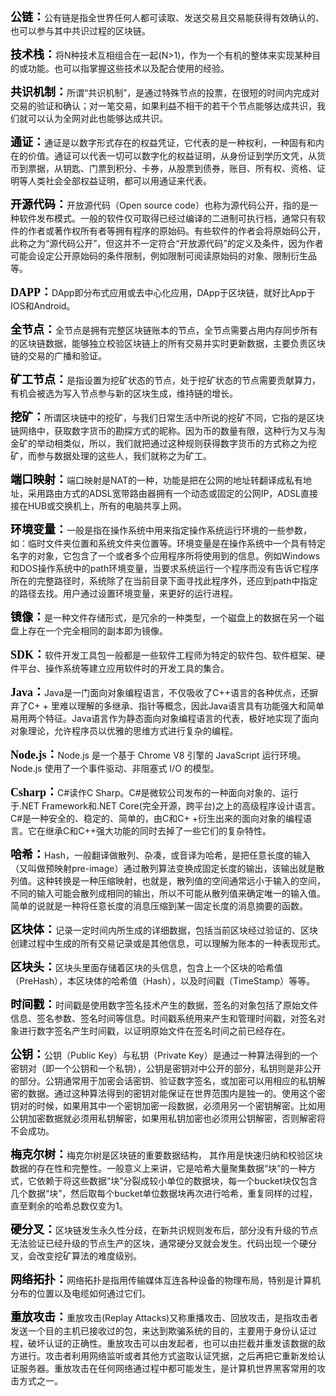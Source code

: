 <font color="黑体" size=4 face="黑体">**公链：**</font>公有链是指全世界任何人都可读取、发送交易且交易能获得有效确认的、也可以参与其中共识过程的区块链。

<font color="黑体" size=4 face="黑体">**技术栈：**</font>将N种技术互相组合在一起(N>1)，作为一个有机的整体来实现某种目的或功能。也可以指掌握这些技术以及配合使用的经验。

<font color="黑体" size=4 face="黑体">**共识机制：**</font>所谓“共识机制”，是通过特殊节点的投票，在很短的时间内完成对交易的验证和确认；对一笔交易，如果利益不相干的若干个节点能够达成共识，我们就可以认为全网对此也能够达成共识。


<font color="黑体" size=4 face="黑体">**通证：**</font>通证是以数字形式存在的权益凭证，它代表的是一种权利，一种固有和内在的价值。通证可以代表一切可以数字化的权益证明，从身份证到学历文凭，从货币到票据，从钥匙、门票到积分、卡券，从股票到债券，账目、所有权、资格、证明等人类社会全部权益证明，都可以用通证来代表。


<font color="黑体" size=4 face="黑体">**开源代码：**</font>开放源代码（Open source code）也称为源代码公开，指的是一种软件发布模式。一般的软件仅可取得已经过编译的二进制可执行档，通常只有软件的作者或著作权所有者等拥有程序的原始码。有些软件的作者会将原始码公开，此称之为“源代码公开”，但这并不一定符合“开放源代码”的定义及条件，因为作者可能会设定公开原始码的条件限制，例如限制可阅读原始码的对象、限制衍生品等。

<font color="黑体" size=4 face="黑体">**DAPP：**</font>DApp即分布式应用或去中心化应用，DApp于区块链，就好比App于IOS和Android。

<font color="黑体" size=4 face="黑体">**全节点：**</font>全节点是拥有完整区块链账本的节点，全节点需要占用内存同步所有的区块链数据，能够独立校验区块链上的所有交易并实时更新数据，主要负责区块链的交易的广播和验证。

<font color="黑体" size=4 face="黑体">**矿工节点：**</font>是指设置为挖矿状态的节点，处于挖矿状态的节点需要贡献算力，有机会被选为写入节点参与新的区块生成，维持链的增长。


<font color="黑体" size=4 face="黑体">**挖矿：**</font>所谓区块链中的挖矿，与我们日常生活中所说的挖矿不同，它指的是区块链网络中，获取数字货币的勘探方式的昵称。因为币的数量有限，这种行为又与淘金矿的举动相类似，所以，我们就把通过这种规则获得数字货币的方式称之为挖矿，而参与数据处理的这些人，我们就称之为矿工。


<font color="黑体" size=4 face="黑体">**端口映射：**</font>端口映射是NAT的一种，功能是把在公网的地址转翻译成私有地址，采用路由方式的ADSL宽带路由器拥有一个动态或固定的公网IP，ADSL直接接在HUB或交换机上，所有的电脑共享上网。

<font color="黑体" size=4 face="黑体">**环境变量：**</font>一般是指在操作系统中用来指定操作系统运行环境的一些参数，如：临时文件夹位置和系统文件夹位置等。环境变量是在操作系统中一个具有特定名字的对象，它包含了一个或者多个应用程序所将使用到的信息。例如Windows和DOS操作系统中的path环境变量，当要求系统运行一个程序而没有告诉它程序所在的完整路径时，系统除了在当前目录下面寻找此程序外，还应到path中指定的路径去找。用户通过设置环境变量，来更好的运行进程。


<font color="黑体" size=4 face="黑体">**镜像：**</font>是一种文件存储形式，是冗余的一种类型，一个磁盘上的数据在另一个磁盘上存在一个完全相同的副本即为镜像。

<font color="黑体" size=4 face="黑体">**SDK：**</font>软件开发工具包一般都是一些软件工程师为特定的软件包、软件框架、硬件平台、操作系统等建立应用软件时的开发工具的集合。

<font color="黑体" size=4 face="黑体">**Java：**</font>Java是一门面向对象编程语言，不仅吸收了C++语言的各种优点，还摒弃了C+ + 里难以理解的多继承、指针等概念，因此Java语言具有功能强大和简单易用两个特征。Java语言作为静态面向对象编程语言的代表，极好地实现了面向对象理论，允许程序员以优雅的思维方式进行复杂的编程。

<font color="黑体" size=4 face="黑体">**Node.js：**</font>Node.js 是一个基于 Chrome V8 引擎的 JavaScript 运行环境。 Node.js 使用了一个事件驱动、非阻塞式 I/O 的模型。

<font color="黑体" size=4 face="黑体">**Csharp：**</font>C#读作C Sharp。C#是微软公司发布的一种面向对象的、运行于.NET Framework和.NET Core(完全开源，跨平台)之上的高级程序设计语言。C#是一种安全的、稳定的、简单的，由C和C+ +衍生出来的面向对象的编程语言。它在继承C和C++强大功能的同时去掉了一些它们的复杂特性。

<font color="黑体" size=4 face="黑体">**哈希：**</font>Hash，一般翻译做散列、杂凑，或音译为哈希，是把任意长度的输入（又叫做预映射pre-image）通过散列算法变换成固定长度的输出，该输出就是散列值。这种转换是一种压缩映射，也就是，散列值的空间通常远小于输入的空间，不同的输入可能会散列成相同的输出，所以不可能从散列值来确定唯一的输入值。简单的说就是一种将任意长度的消息压缩到某一固定长度的消息摘要的函数。

<font color="黑体" size=4 face="黑体">**区块体：**</font>记录一定时间内所生成的详细数据，包括当前区块经过验证的、区块创建过程中生成的所有交易记录或是其他信息，可以理解为账本的一种表现形式。


<font color="黑体" size=4 face="黑体">**区块头：**</font>区块头里面存储着区块的头信息，包含上一个区块的哈希值（PreHash），本区块体的哈希值（Hash），以及时间戳（TimeStamp）等等。

<font color="黑体" size=4 face="黑体">**时间戳：**</font>时间戳是使用数字签名技术产生的数据，签名的对象包括了原始文件信息、签名参数、签名时间等信息。时间戳系统用来产生和管理时间戳，对签名对象进行数字签名产生时间戳，以证明原始文件在签名时间之前已经存在。

<font color="黑体" size=4 face="黑体">**公钥：**</font>公钥（Public Key）与私钥（Private Key）是通过一种算法得到的一个密钥对（即一个公钥和一个私钥），公钥是密钥对中公开的部分，私钥则是非公开的部分。公钥通常用于加密会话密钥、验证数字签名，或加密可以用相应的私钥解密的数据。通过这种算法得到的密钥对能保证在世界范围内是独一的。使用这个密钥对的时候，如果用其中一个密钥加密一段数据，必须用另一个密钥解密。比如用公钥加密数据就必须用私钥解密，如果用私钥加密也必须用公钥解密，否则解密将不会成功。

<font color="黑体" size=4 face="黑体">**梅克尔树：**</font>梅克尔树是区块链的重要数据结构， 其作用是快速归纳和校验区块数据的存在性和完整性。一般意义上来讲，它是哈希大量聚集数据“块”的一种方式，它依赖于将这些数据“块”分裂成较小单位的数据块，每一个bucket块仅包含几个数据“块”，然后取每个bucket单位数据块再次进行哈希，重复同样的过程，直至剩余的哈希总数仅变为1。


<font color="黑体" size=4 face="黑体">**硬分叉：**</font>区块链发生永久性分歧，在新共识规则发布后，部分没有升级的节点无法验证已经升级的节点生产的区块，通常硬分叉就会发生。代码出现一个硬分叉，会改变挖矿算法的难度级别。


<font color="黑体" size=4 face="黑体">**网络拓扑：**</font>网络拓扑是指用传输媒体互连各种设备的物理布局，特别是计算机分布的位置以及电缆如何通过它们。

<font color="黑体" size=4 face="黑体">**重放攻击：**</font>重放攻击(Replay Attacks)又称重播攻击、回放攻击，是指攻击者发送一个目的主机已接收过的包，来达到欺骗系统的目的，主要用于身份认证过程，破坏认证的正确性。重放攻击可以由发起者，也可以由拦截并重发该数据的敌方进行。攻击者利用网络监听或者其他方式盗取认证凭据，之后再把它重新发给认证服务器。重放攻击在任何网络通过程中都可能发生，是计算机世界黑客常用的攻击方式之一。


